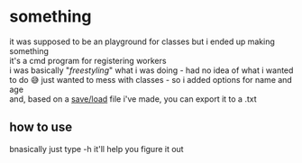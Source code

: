 # something 
it was supposed to be an playground for classes but i ended up making something<br>
it's a cmd program for registering workers<br>
i was basically "*freestyling*" what i was doing - had no idea of what i wanted to do 😅 just wanted to mess with classes - so i added options for name and age<br>
and, based on a [save/load](https://github.com/Jwsxs/save_load_cs) file i've made, you can export it to a .txt<br>

## how to use
bnasically just type -h it'll help you figure it out
